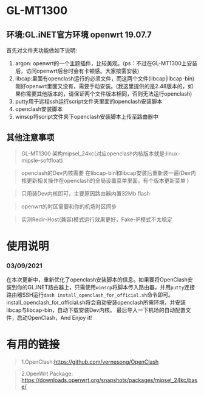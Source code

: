# GL-MT1300
## 环境:GL.iNET官方环境 openwrt 19.07.7
首先对文件夹功能做如下说明:

1. argon: openwrt的一个主题插件，比较美观。(ps：不过在GL-MT1300上安装后，访问openwrt后台时会有卡顿感。大家按需安装)
2. libcap:里面有openclash运行的必须文件，而这两个文件(libcap|libcap-bin)刚好openwrt里面又没有，需要手动安装。(我这里提供的是2.48版本的，如果你需要其他版本的，请保证两个文件版本相同，否则无法运行openclash)
3. putty用于远程ssh运行script文件夹里面的openclash安装脚本
4. openclash安装脚本
5. winscp将script文件夹下openclash安装脚本上传至路由器中

## 其他注意事项
>GL-MT1300 架构mipsel_24kc(对应openclash内核版本就是:linux-mipsle-softfloat)

>openclash的Dev内核需要 在libcap-bin和libcap安装后重新装一遍(Dev内核更新相关操作在openclash的全局设置菜单里面，有个版本更新菜单 
)

>只用装Dev内核即可，主要原因路由器内置32Mb flash

>openwrt的时区需要和你的机场时区同步

>实测Redir-Host(兼容)模式运行效果更好，Fake-IP模式不太稳定

# 使用说明
### 03/09/2021
在本次更新中，重新优化了openclash安装脚本的信息。如果要将OpenClash安装到你的GL.iNET路由器上，只需使用`winscp`将脚本传入路由器，并用`putty`连接路由器SSH运行```dash install_openclash_for_official.sh```命令即可。
install_openclash_for_official.sh将会自动安装openclash所需环境，并安装libcap与libcap-bin，自动下载安装Dev内核。
最后导入一下机场的自动配置文件，启动OpenClash，And Enjoy it!

# 有用的链接
> 1.OpenClash:https://github.com/vernesong/OpenClash

> 2.OpenWrt Package: https://downloads.openwrt.org/snapshots/packages/mipsel_24kc/base/

